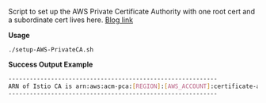 Script to set up the AWS Private Certificate Authority with one root cert and a subordinate cert lives here.
[Blog link](https://www.solo.io/blog/istio-aws-private-certificate-authority)

**Usage**

`./setup-AWS-PrivateCA.sh`

**Success Output Example**

```bash
-----------------------------------------------------------
ARN of Istio CA is arn:aws:acm-pca:[REGION]:[AWS_ACCOUNT]:certificate-authority/[ID_OF_CERT]
-----------------------------------------------------------
```
